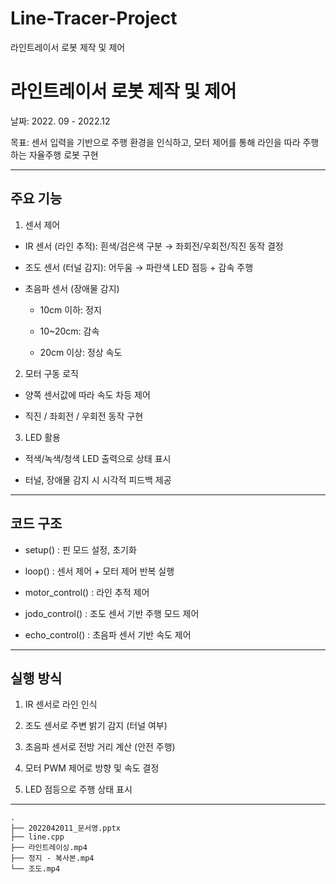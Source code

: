 # Line-Tracer-Project
라인트레이서 로봇 제작 및 제어

# 라인트레이서 로봇 제작 및 제어
날짜: 2022. 09 - 2022.12

목표: 센서 입력을 기반으로 주행 환경을 인식하고, 모터 제어를 통해 라인을 따라 주행하는 자율주행 로봇 구현


---

## 주요 기능

1. 센서 제어

- IR 센서 (라인 추적): 흰색/검은색 구분 → 좌회전/우회전/직진 동작 결정

- 조도 센서 (터널 감지): 어두움 → 파란색 LED 점등 + 감속 주행

- 초음파 센서 (장애물 감지)

  - 10cm 이하: 정지

  - 10~20cm: 감속

  - 20cm 이상: 정상 속도

2. 모터 구동 로직

- 양쪽 센서값에 따라 속도 차등 제어

- 직진 / 좌회전 / 우회전 동작 구현

3. LED 활용

- 적색/녹색/청색 LED 출력으로 상태 표시

- 터널, 장애물 감지 시 시각적 피드백 제공

---
## 코드 구조

- setup() : 핀 모드 설정, 초기화

- loop() : 센서 제어 + 모터 제어 반복 실행

- motor_control() : 라인 추적 제어

- jodo_control() : 조도 센서 기반 주행 모드 제어

- echo_control() : 초음파 센서 기반 속도 제어

---
## 실행 방식

1. IR 센서로 라인 인식

2. 조도 센서로 주변 밝기 감지 (터널 여부)

3. 초음파 센서로 전방 거리 계산 (안전 주행)

4. 모터 PWM 제어로 방향 및 속도 결정

5. LED 점등으로 주행 상태 표시

---

``` Line Tracer Project
.
├── 2022042011_문서영.pptx
├── line.cpp
├── 라인트레이싱.mp4
├── 정지 - 복사본.mp4
└── 조도.mp4

